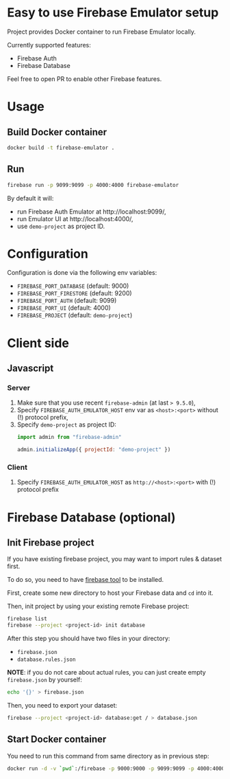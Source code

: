 # Easy to use Firebase Emulator setup

Project provides Docker container to run Firebase Emulator locally.

Currently supported features:
* Firebase Auth
* Firebase Database

Feel free to open PR to enable other Firebase features.

# Usage

## Build Docker container

```bash
docker build -t firebase-emulator .
```

## Run

```bash
firebase run -p 9099:9099 -p 4000:4000 firebase-emulator
```

By default it will:
* run Firebase Auth Emulator at http://localhost:9099/,
* run Emulator UI at http://localhost:4000/,
* use `demo-project` as project ID.

# Configuration

Configuration is done via the following env variables:
* `FIREBASE_PORT_DATABASE` (default: 9000)
* `FIREBASE_PORT_FIRESTORE` (default: 9200)
* `FIREBASE_PORT_AUTH` (default: 9099)
* `FIREBASE_PORT_UI` (default: 4000)
* `FIREBASE_PROJECT` (default: `demo-project`)

# Client side

## Javascript

### Server

1. Make sure that you use recent `firebase-admin` (at last `> 9.5.0`),
2. Specify `FIREBASE_AUTH_EMULATOR_HOST` env var as `<host>:<port>` without (!) protocol prefix,
3. Specify `demo-project` as project ID:
   ```javascript
   import admin from "firebase-admin"

   admin.initializeApp({ projectId: "demo-project" })
   ```

### Client

1. Specify `FIREBASE_AUTH_EMULATOR_HOST` as `http://<host>:<port>` with (!) protocol prefix

# Firebase Database (optional)

## Init Firebase project

If you have existing firebase project, you may want to import rules & dataset
first.

To do so, you need to have [firebase tool][1] to be installed.

First, create some new directory to host your Firebase data and `cd` into it.

Then, init project by using your existing remote Firebase project:

```bash
firebase list
firebase --project <project-id> init database
```

After this step you should have two files in your directory:

* `firebase.json`
* `database.rules.json`

**NOTE**: if you do not care about actual rules, you can just create empty
`firebase.json` by yourself:

```bash
echo '{}' > firebase.json
```

Then, you need to export your dataset:

```bash
firebase --project <project-id> database:get / > database.json
```

## Start Docker container

You need to run this command from same directory as in previous step:

```bash
docker run -d -v `pwd`:/firebase -p 9000:9000 -p 9099:9099 -p 4000:4000 firebase-emulator
```

[1]: https://github.com/firebase/firebase-tools
